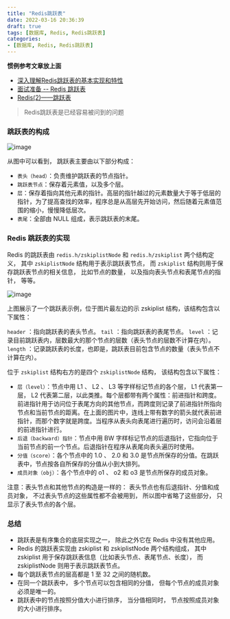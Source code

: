 ```yaml
---
title: "Redis跳跃表"
date: 2022-03-16 20:36:39
draft: true
tags: [数据库, Redis, Redis跳跃表]
categories:
- [数据库, Redis, Redis跳跃表]
---
```


**惯例参考文章放上面**
- [深入理解Redis跳跃表的基本实现和特性](https://juejin.cn/post/6893072817206591496)
- [面试准备 -- Redis 跳跃表](https://blog.csdn.net/weixin_41622183/article/details/91126155)
- [Redis(2)——跳跃表](https://segmentfault.com/a/1190000022028505)

> Redis跳跃表是已经容易被问到的问题




### 跳跃表的构成

![image](https://user-images.githubusercontent.com/21000558/158731849-938179e2-8e31-4213-ad2a-d6e0a719f572.png)

从图中可以看到， 跳跃表主要由以下部分构成：

- `表头（head）`：负责维护跳跃表的节点指针。
- `跳跃表节点`：保存着元素值，以及多个层。
- `层`：保存着指向其他元素的指针。高层的指针越过的元素数量大于等于低层的指针，为了提高查找的效率，程序总是从高层先开始访问，然后随着元素值范围的缩小，慢慢降低层次。
- `表尾`：全部由 NULL 组成，表示跳跃表的末尾。

### Redis 跳跃表的实现

Redis 的跳跃表由 `redis.h/zskiplistNode` 和 `redis.h/zskiplist` 两个结构定义， 其中 `zskiplistNode` 结构用于表示跳跃表节点， 而 `zskiplist` 结构则用于保存跳跃表节点的相关信息， 比如节点的数量， 以及指向表头节点和表尾节点的指针， 等等。

![image](https://user-images.githubusercontent.com/21000558/158732032-5a3c19ac-695d-4f82-994d-007e01ae19a7.png)

上图展示了一个跳跃表示例，位于图片最左边的示 zskiplist 结构，该结构包含以下属性：

`header` ：指向跳跃表的表头节点。
`tail` ：指向跳跃表的表尾节点。
`level` ：记录目前跳跃表内，层数最大的那个节点的层数（表头节点的层数不计算在内）。
`length` ：记录跳跃表的长度，也即是，跳跃表目前包含节点的数量（表头节点不计算在内）。

位于 `zskiplist` 结构右方的是四个 `zskiplistNode` 结构， 该结构包含以下属性：

- `层（level）`：节点中用 L1 、 L2 、 L3 等字样标记节点的各个层， L1 代表第一层， L2 代表第二层，以此类推。每个层都带有两个属性：前进指针和跨度。前进指针用于访问位于表尾方向的其他节点，而跨度则记录了前进指针所指向节点和当前节点的距离。在上面的图片中，连线上带有数字的箭头就代表前进指针，而那个数字就是跨度。当程序从表头向表尾进行遍历时，访问会沿着层的前进指针进行。
- `后退（backward）指针`：节点中用 BW 字样标记节点的后退指针，它指向位于当前节点的前一个节点。后退指针在程序从表尾向表头遍历时使用。
- `分值（score）`：各个节点中的 1.0 、 2.0 和 3.0 是节点所保存的分值。在跳跃表中，节点按各自所保存的分值从小到大排列。
- `成员对象（obj）`：各个节点中的 o1 、 o2 和 o3 是节点所保存的成员对象。

注意：表头节点和其他节点的构造是一样的： 表头节点也有后退指针、分值和成员对象， 不过表头节点的这些属性都不会被用到， 所以图中省略了这些部分， 只显示了表头节点的各个层。


### 总结

- 跳跃表是有序集合的底层实现之一， 除此之外它在 Redis 中没有其他应用。
- Redis 的跳跃表实现由 zskiplist 和 zskiplistNode 两个结构组成， 其中 zskiplist 用于保存跳跃表信息（比如表头节点、表尾节点、长度）， 而 zskiplistNode 则用于表示跳跃表节点。
- 每个跳跃表节点的层高都是 1 至 32 之间的随机数。
- 在同一个跳跃表中， 多个节点可以包含相同的分值， 但每个节点的成员对象必须是唯一的。
- 跳跃表中的节点按照分值大小进行排序， 当分值相同时， 节点按照成员对象的大小进行排序。




